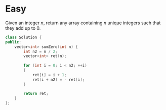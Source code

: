 # Easy

Given an integer $n$, return any array containing $n$ unique integers such that they add up to $0$.

```cpp
class Solution {
public:
    vector<int> sumZero(int n) {
        int n2 = n / 2;
        vector<int> ret(n);
        
        for (int i = 0; i < n2; ++i)
        {
            ret[i] = i + 1;
            ret[i + n2] = - ret[i];
        }
        
        return ret;
    }
};
```
